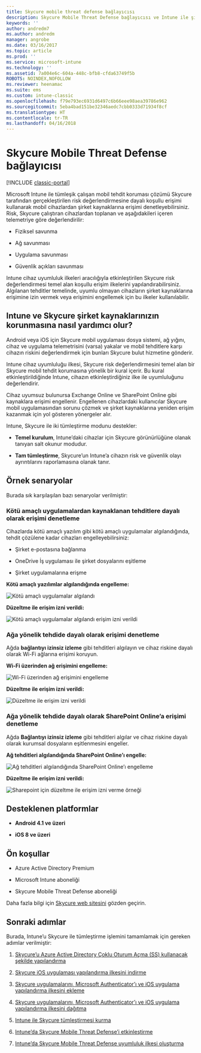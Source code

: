 ```yaml
---
title: Skycure mobile threat defense bağlayıcısı
description: Skycure Mobile Threat Defense bağlayıcısı ve Intune ile şirket kaynaklarına erişimi cihaz, ağ ve uygulama riskine dayalı olarak koruyun.
keywords: ''
author: andredm7
ms.author: andredm
manager: angrobe
ms.date: 03/16/2017
ms.topic: article
ms.prod: ''
ms.service: microsoft-intune
ms.technology: ''
ms.assetid: 7a004e6c-604a-448c-bfb8-cfda63749f5b
ROBOTS: NOINDEX,NOFOLLOW
ms.reviewer: heenamac
ms.suite: ems
ms.custom: intune-classic
ms.openlocfilehash: f79e793ec6931d6497c6b66eee98aea39786e962
ms.sourcegitcommit: 5eba4bad151be32346aedc7cbb0333d71934f8cf
ms.translationtype: HT
ms.contentlocale: tr-TR
ms.lasthandoff: 04/16/2018
---
```

# <a name="skycure-mobile-threat-defense-connector"></a>Skycure Mobile Threat Defense bağlayıcısı

[!INCLUDE [classic-portal](../includes/classic-portal.md)]

Microsoft Intune ile tümleşik çalışan mobil tehdit koruması çözümü Skycure tarafından gerçekleştirilen risk değerlendirmesine dayalı koşullu erişimi kullanarak mobil cihazlardan şirket kaynaklarına erişimi denetleyebilirsiniz. Risk, Skycure çalıştıran cihazlardan toplanan ve aşağıdakileri içeren telemetriye göre değerlendirilir:

-   Fiziksel savunma

-   Ağ savunması

-   Uygulama savunması

-   Güvenlik açıkları savunması

Intune cihaz uyumluluk ilkeleri aracılığıyla etkinleştirilen Skycure risk değerlendirmesi temel alan koşullu erişim ilkelerini yapılandırabilirsiniz. Algılanan tehditler temelinde, uyumlu olmayan cihazların şirket kaynaklarına erişimine izin vermek veya erişimini engellemek için bu ilkeler kullanılabilir.

## <a name="how-do-intune-and-skycure-help-protect-your-company-resources"></a>Intune ve Skycure şirket kaynaklarınızın korunmasına nasıl yardımcı olur?

Android veya iOS için Skycure mobil uygulaması dosya sistemi, ağ yığını, cihaz ve uygulama telemetrisini (varsa) yakalar ve mobil tehditlere karşı cihazın riskini değerlendirmek için bunları Skycure bulut hizmetine gönderir.

Intune cihaz uyumluluğu ilkesi, Skycure risk değerlendirmesini temel alan bir Skycure mobil tehdit korumasına yönelik bir kural içerir. Bu kural etkinleştirildiğinde Intune, cihazın etkinleştirdiğiniz ilke ile uyumluluğunu değerlendirir.

Cihaz uyumsuz bulunursa Exchange Online ve SharePoint Online gibi kaynaklara erişimi engellenir. Engellenen cihazlardaki kullanıcılar Skycure mobil uygulamasından sorunu çözmek ve şirket kaynaklarına yeniden erişim kazanmak için yol gösteren yönergeler alır.

Intune, Skycure ile iki tümleştirme modunu destekler:

-   **Temel kurulum**, Intune’daki cihazlar için Skycure görünürlüğüne olanak tanıyan salt okunur modudur.

-   **Tam tümleştirme**, Skycure’un Intune’a cihazın risk ve güvenlik olayı ayrıntılarını raporlamasına olanak tanır.

## <a name="sample-scenarios"></a>Örnek senaryolar

Burada sık karşılaşılan bazı senaryolar verilmiştir:

### <a name="control-access-based-on-threats-from-malicious-apps"></a>Kötü amaçlı uygulamalardan kaynaklanan tehditlere dayalı olarak erişimi denetleme

Cihazlarda kötü amaçlı yazılım gibi kötü amaçlı uygulamalar algılandığında, tehdit çözülene kadar cihazları engelleyebilirsiniz:

-   Şirket e-postasına bağlanma

-   OneDrive İş uygulaması ile şirket dosyalarını eşitleme

-   Şirket uygulamalarına erişme

**Kötü amaçlı yazılımlar algılandığında engelleme:**

![Kötü amaçlı uygulamalar algılandı](../media/mtp/skycure-arch-1.png)

**Düzeltme ile erişim izni verildi:**

![Kötü amaçlı uygulamalar algılandı erişim izni verildi](../media/mtp/skycure-arch-2.png)

### <a name="control-access-based-on-threat-to-network"></a>Ağa yönelik tehdide dayalı olarak erişimi denetleme

Ağda **bağlantıyı izinsiz izleme** gibi tehditleri algılayın ve cihaz riskine dayalı olarak Wi-Fi ağlarına erişimi koruyun.

**Wi-Fi üzerinden ağ erişimini engelleme:**

![Wi-Fi üzerinden ağ erişimini engelleme](../media/mtp/skycure-arch-3.png)

**Düzeltme ile erişim izni verildi:**

![Düzeltme ile erişim izni verildi](../media/mtp/skycure-arch-4.png)

### <a name="control-access-to-sharepoint-online-based-on-threat-to-network"></a>Ağa yönelik tehdide dayalı olarak SharePoint Online’a erişimi denetleme

Ağda **Bağlantıyı izinsiz izleme** gibi tehditleri algılar ve cihaz riskine dayalı olarak kurumsal dosyaların eşitlenmesini engeller.

**Ağ tehditleri algılandığında SharePoint Online’ı engelle:**

![Ağ tehditleri algılandığında SharePoint Online’ı engelleme](../media/mtp/skycure-arch-5.png)

**Düzeltme ile erişim izni verildi:**

![Sharepoint için düzeltme ile erişim izni verme örneği](../media/mtp/skycure-arch-6.png)

## <a name="supported-platforms"></a>Desteklenen platformlar

-   **Android 4.1 ve üzeri**

-   **iOS 8 ve üzeri**

## <a name="pre-requisites"></a>Ön koşullar

-   Azure Active Directory Premium

-   Microsoft Intune aboneliği

-   Skycure Mobile Threat Defense aboneliği

Daha fazla bilgi için [Skycure web sitesini](https://www.skycure.com/skycure-microsoft-integration/) gözden geçirin.

## <a name="next-steps"></a>Sonraki adımlar

Burada, Intune’u Skycure ile tümleştirme işlemini tamamlamak için gereken adımlar verilmiştir:

1.  [Skycure’u Azure Active Directory Çoklu Oturum Açma (SS) kullanacak şekilde yapılandırma](/intune-classic/deploy-use/configure-skycure-to-use-azure-active-directory-single-sign-on)

2.  [Skycure iOS uygulaması yapılandırma ilkesini indirme](/intune-classic/deploy-use/download-skycure-ios-app-configuration-policy)

3.  [Skycure uygulamalarını, Microsoft Authenticator’ı ve iOS uygulama yapılandırma ilkesini ekleme](/intune-classic/deploy-use/add-skycure-apps-microsoft-authenticator-and-ios-app-configuration-policy)

4.  [Skycure uygulamalarını, Microsoft Authenticator’ı ve iOS uygulama yapılandırma ilkesini dağıtma](/intune-classic/deploy-use/deploy-skycure-apps-microsoft-authenticator-app-and-ios-app-configuration-policy)

5.  [Intune ile Skycure tümleştirmesi kurma](/intune-classic/deploy-use/setup-the-skycure-integration-with-Intune)

6.  [Intune’da Skycure Mobile Threat Defense’i etkinleştirme](/intune-classic/deploy-use/enable-skycure-mobile-threat-defense-in-intune)

7.  [Intune’da Skycure Mobile Threat Defense uyumluluk ilkesi oluşturma](/intune-classic/deploy-use/create-skycure-mobile-threat-defense-compliance-policy)
